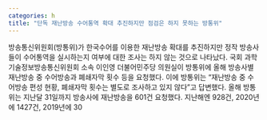 ```yaml
---
categories: h
title: "단독 재난방송 수어통역 확대 추진하지만 점검은 하지 못하는 방통위"
---
```

방송통신위원회(방통위)가 한국수어를 이용한 재난방송 확대를 추진하지만 정작 방송사들이 수어통역을 실시하는지 여부에 대한 조사는 하지 않는 것으로 나타났다. 국회 과학기술정보방송통신위원회 소속 이인영 더불어민주당 의원실이 방통위에 올해 방송사별 재난방송 중 수어방송과 폐쇄자막 횟수 등을 요청했다. 이에 방통위는 “재난방송 중 수어방송 편성 현황, 폐쇄자막 횟수는 별도로 조사하고 있지 않다”고 답변했다. 올해 방통위는 지난달 31일까지 방송사에 재난방송을 601건 요청했다. 지난해엔 928건, 2020년에 1427건, 2019년에 30